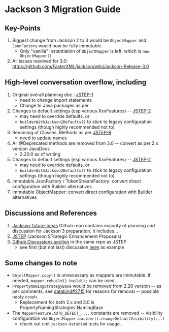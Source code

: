 # Jackson 3 Migration Guide

## Key-Points

1. Biggest change from Jackson 2 to 3 would be `ObjectMapper` and `JsonFactory` would now be fully immutable.
    - Only "vanilla" instantiation of `ObjectMapper` is left, which is `new ObjectMapper()`
2. All issues resolved for 3.0: https://github.com/FasterXML/jackson/wiki/Jackson-Release-3.0

## High-level conversation overflow, including

1. Original overall planning doc : [JSTEP-1](https://github.com/FasterXML/jackson-future-ideas/wiki/JSTEP-1)
   - need to change import statements
   - Change to Java packages as per
2. Changes to default settings (esp various XxxFeatures) -- [JSTEP-2](https://github.com/FasterXML/jackson-future-ideas/wiki/JSTEP-2)
    - may need to override defaults, or
    - `builderWithJackson2Defaults()` to stick to legacy configuration settings (though highly recommended not to)
3. Renaming of Classes, Methods as per [JSTEP-6](https://github.com/FasterXML/jackson-future-ideas/wiki/JSTEP-6)
    - need to update names
3. All @Deprecated methods are removed from 3.0 -- convert as per 2.x version JavaDocs
    - 2.20.0 as of writing
4. Changes to default settings (esp various XxxFeatures) -- [JSTEP-2](https://github.com/FasterXML/jackson-future-ideas/wiki/JSTEP-2)
   - may need to override defaults, or
   - `builderWithJackson2Defaults()` to stick to legacy configuration settings (though highly recommended not to)
5. Immutable JsonFactory / TokenStreamFactory: convert direct configuration with Builder alternatives
6. Immutable ObjectMapper: convert direct configuration with Builder alternatives

## Discussions and References

1. [Jackson-future-ideas](https://github.com/FasterXML/jackson-future-ideas/wiki) Github repo contains majority of planning and discussion for Jackson 3 preparation. It includes...
2. [JSTEP](https://github.com/FasterXML/jackson-future-ideas/wiki/JSTEP) (Jackson STrategic Enhancement Proposals)
3. [Github Discussions section](https://github.com/FasterXML/jackson-future-ideas/discussions) in the same repo as JSTEP
   - see first (but not last) discussion [here](https://github.com/FasterXML/jackson-future-ideas/discussions/72) as example

## Some changes to note

- `ObjectMapper.copy()` is unnecessary as mappers are immutable. If needed, `mapper.rebuild().build();` can be used.
- `PropertyNamingStrategyBase` would be removed from 2.20 version -- as per comments, see [databind#2715](https://github.com/FasterXML/jackson-databind/issues/2715) for reasons for removal -- possible nasty crash.
    - Replacement for both 2.x and 3.0 is PropertyNamingStrategies.NamingBase
- The `MapperFeature.AUTO_DETECT_....` constants are removed -- visibility configuration via `ObjectMapper.builder().changeDefaultVisibility(...)`
    - check out unit `jackson-databind` tests for usage.
